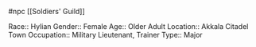 #npc [[Soldiers' Guild]]

Race:: Hylian
Gender:: Female
Age:: Older Adult
Location:: Akkala Citadel Town
Occupation:: Military Lieutenant, Trainer
Type:: Major
